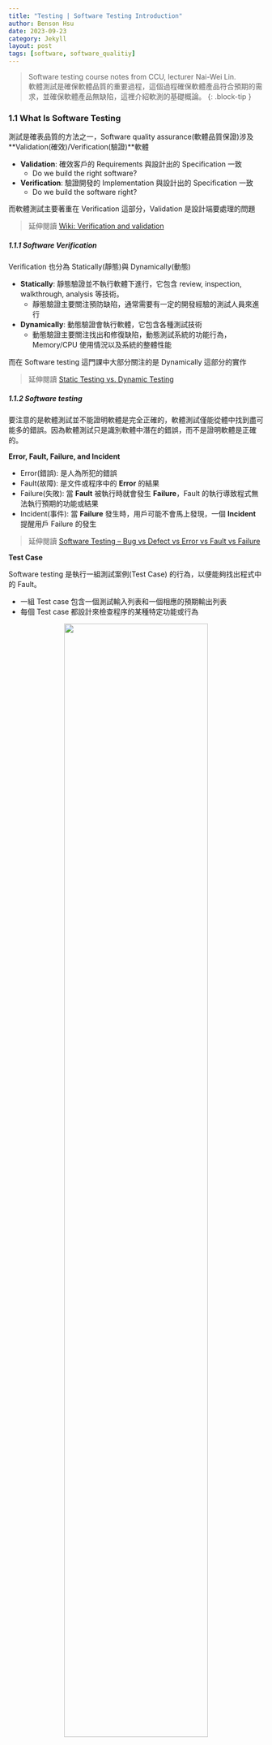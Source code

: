 ```yaml
---
title: "Testing | Software Testing Introduction"
author: Benson Hsu
date: 2023-09-23
category: Jekyll
layout: post
tags: [software, software_qualitiy]
---
```


> Software testing course notes from CCU, lecturer Nai-Wei Lin.  
> 軟體測試是確保軟體品質的重要過程，這個過程確保軟體產品符合預期的需求，並確保軟體產品無缺陷，這裡介紹軟測的基礎概論。
{: .block-tip }

### 1.1 What Is Software Testing

測試是確表品質的方法之一，Software quality assurance(軟體品質保證)涉及 **Validation(確效)/Verification(驗證)**軟體
-   **Validation**: 確效客戶的 Requirements 與設計出的 Specification 一致
    -   Do we build the right software?
-   **Verification**: 驗證開發的 Implementation 與設計出的 Specification 一致
    -   Do we build the software right?

而軟體測試主要著重在 Verification 這部分，Validation 是設計端要處理的問題

> 延伸閱讀 [Wiki: Verification and validation]

##### 1.1.1 Software Verification

Verification 也分為 Statically(靜態)與 Dynamically(動態)
-   **Statically**: 靜態驗證並不執行軟體下進行，它包含 review, inspection, walkthrough, analysis 等技術。
    -   靜態驗證主要關注預防缺陷，通常需要有一定的開發經驗的測試人員來進行
-   **Dynamically**: 動態驗證會執行軟體，它包含各種測試技術
    -   動態驗證主要關注找出和修復缺陷，動態測試系統的功能行為，Memory/CPU 使用情況以及系統的整體性能

而在 Software testing 這門課中大部分關注的是 Dynamically 這部分的實作

> 延伸閱讀 [Static Testing vs. Dynamic Testing]

##### 1.1.2 Software testing

要注意的是軟體測試並不能證明軟體是完全正確的，軟體測試僅能從體中找到盡可能多的錯誤。因為軟體測試只是識別軟體中潛在的錯誤，而不是證明軟體是正確的。

**Error, Fault, Failure, and Incident**

-   Error(錯誤): 是人為所犯的錯誤
-   Fault(故障): 是文件或程序中的 **Error** 的結果
-   Failure(失敗): 當 **Fault** 被執行時就會發生 **Failure**，Fault 的執行導致程式無法執行預期的功能或結果
-   Incident(事件): 當 **Failure** 發生時，用戶可能不會馬上發現，一個 **Incident** 提醒用戶 Failure 的發生

> 延伸閱讀 [Software Testing – Bug vs Defect vs Error vs Fault vs Failure]

**Test Case**

Software testing 是執行一組測試案例(Test Case) 的行為，以便能夠找出程式中的 Fault。
-   一組 Test case 包含一個測試輸入列表和一個相應的預期輸出列表
-   每個 Test case 都設計來檢查程序的某種特定功能或行為

<div align="center">
  <img src="https://github.com/Hotshot824/Hotshot824.github.io/blob/master/_image/2023-09-23-software_testing_introduction/1.png?raw=true"  
  width="75%" height="75%">
</div>

> 軟體測試的生命週期，代表了各個步驟所產生的錯誤與錯誤追蹤

**Why Do We Need Software Testing**

-   Software prevails in our living environment. Quality of software significantly influences our quality of life.
-   Software faults in critical software systems may cause dramatic damages on our lives and finance.

Carefully made programs have 5 faults per 1000 lines of code (LOC). Windows XP has 45M LOC, so it may have **225000** faults.

---

### 1.2 How Do We Do Software Testing

但是在進行 Testing 前應該要先了解 Testing 到底在測試什麼? Test case 理想的狀況下應該是 Specification ∪ Implementation 的範圍，這樣就能找出所有不合規範的 Fault。

<div style="display: flex; flex-direction: row;">
    <img src="https://github.com/Hotshot824/Hotshot824.github.io/blob/master/_image/2023-09-23-software_testing_introduction/2.png?raw=true" 
    width="50%" height="50%">
    <img src="https://github.com/Hotshot824/Hotshot824.github.io/blob/master/_image/2023-09-23-software_testing_introduction/3.png?raw=true" 
    width="50%" height="50%">
</div>

-   **Faults of comission**(錯誤的委任): 實際的軟體開發往往都會有超出規格的部分，可能是需求變更或者是在實現功能時遇到了未預見的挑戰。
-   **Faults of omission**(錯誤的遺漏): 同樣的開發中也有可能會有規格被遺漏的情況，可能是規格上的錯誤、技術挑戰、時間壓力等原因造成。

##### 1.2.1 Test case

**Test Case** 涉及兩個主要問題，如何 Test case generation(產生測試案例)、如何 Test case execution(執行測試案例)

**Test case execution**: 輸入 Input 至 Software 後得到 Expected output 與 Output 進行比對來決定是 Incident/Correct

<div align="center">
  <img src="https://github.com/Hotshot824/Hotshot824.github.io/blob/master/_image/2023-09-23-software_testing_introduction/4.png?raw=true"  
  width="50%" height="50%">
</div>

> Excution 目前幾乎都依賴於測試框架來幫助執行，這點之後會再介紹

**Test case generation**: 要確認測試案例有兩種方式
-   *[Black-box testing]*(Function testing): 軟體被視為一個黑盒子，從規格中描述的功能確定測試案例
-   *[White-box testing]*(Stucture testing): 軟體被視為一個白盒子，從實施的程式的結構確定測試案例

**Fuctional Testing vs Structure Testing**
-   Black-box 從 Specification 的角度來設計 Test case 因而較難覆蓋到未被規定的行為(Faults of comission)
-   White-box 從 Implementation 的角度來設計 Test case 因而較難覆蓋到未被實現的行為(Faults of omission)
-   因此兩種方法都不足夠，只有兩種方法都使用才能盡可能的覆蓋 Specification ∪ Implementation

<div style="display: flex; flex-direction: row;">
    <img src="https://github.com/Hotshot824/Hotshot824.github.io/blob/master/_image/2023-09-23-software_testing_introduction/5.png?raw=true" 
    width="50%" height="50%">
    <img src="https://github.com/Hotshot824/Hotshot824.github.io/blob/master/_image/2023-09-23-software_testing_introduction/6.png?raw=true" 
    width="50%" height="50%">
</div>

> 試想在未學習軟體測試前是怎麼去寫 Testing? 我幾乎都是從結構去出發，已現有的程式去開發測試案例，因為壓根就沒設計完整的規格。

##### 1.2.2 Tracking of incidents

**Incident tracking system**(事件追蹤系統)負責追蹤所有需要修復的 Incidents(事件)，確保所有事件都得到妥善解決

-   需要知道事件的相關人員，應在事件報告後不久得知
    -   這意味著系統應該能夠迅速地通知相關人員有關新的事件，確保所有相關人員都能及時獲得最新的信息，並可以立即開始處理事件
-   不會有事件因為被遺忘而未修復
    -   系統會持續追蹤每一個事件，直到它被修復，防止任何事件被忽視或遺忘
-   不會因單一程序員的一時興起而未修復某個事件
    -   修復事件的決定不應該只取決於一個人的主觀意願，而應該基於對事件的客觀評估和團隊的共識
-   減少因為溝通不良而未修復的事件
    -   這表示系統應該促進良好的溝通，以防止因為溝通問題導致事件未能被修復

##### 1.2.3 Regression testing

**Regression testing**(回歸測試) 重複使用測試案例來測試更改後的軟體，確保之前正常運行的部分沒有被影響造成新的錯誤，既有功能應繼續如常運行。
回歸測試可以在不同的測試階段應用，例如整合測試或系統測試，具體取決於測試案例的細分程度和需求。通常它們被放置在整合測試和系統測試中。

Regression testing 有以下特性，使其在軟體測試中有重要地位:

1.  確保穩定性: 回歸測試確保新的軟體變更不會對現有的功能造成負面影響，確保軟體的整體穩定性和品質
2.  節省時間和成本: 自動化回歸測試可以節省大量的測試時間，特別是對於長期的軟體開發專案或需要頻繁進行版本更新的情況。因為不需要手動執行重複性的測試案例，有助於降低測試成本
3.  快速反饋: 回歸測試可以在每次軟體變更之後迅速運行，提供關於變更對軟體的影響的即時反饋，有助於快速識別並解決問題，從而提高開發效率

Regression testing 也具有一些挑戰: 

1.  初期自動化成本: 為了實現自動化回歸測試，需要將測試案例轉化為自動化程式，會造成相當大的工作量和成本
2.  維護成本高: 維護回歸測試套件需要時間和資源。當軟體變更頻繁時，測試套件更新會產生相當的維護成本
3.  執行時間: 如果回歸測試的測試案例變得過多，可能需要較長的時間才能完全執行，可能會對開發流程產生延遲，需要仔細計劃和管理回歸測試的執行時間

> 延伸閱讀 [【D13】測試類型介紹:回歸測試]

##### 1.2.4 Levels of testing

**Levels of testing**(測試的各個階段)主要包括以下幾個:

1.  **Unit Test**(單元測試): 這是最基本的測試階段，主要針對最小單元進行測試，確保每個獨立的部分都能正常運作
2.  **Integration Testing**(整合測試): 此階段針對跨物件或模組進行測試，以確保各個模組之間的交互作用能夠正常運作
3.  **System Testing**(系統測試):系統測試是一種風險測試，目的是確定整個系統是否滿足特定的功能性和非功能性需求，測試環境需盡可能和正式上線的環境一致
4.  **Acceptance Testing**(驗收測試): 也被稱為 UAT(使用者接受度測試)，這是最後一個測試階段，會模擬真實使用者情境來驗證軟體是否符合使用者的需求和期望

每一個階段都有其特定的目標和重點，且需要根據具體情況來選擇最適合的策略和方法2。

<div align="center">
  <img src="https://github.com/Hotshot824/Hotshot824.github.io/blob/master/_image/2023-09-23-software_testing_introduction/7.png?raw=true"  
  width="75%" height="75%">
</div>

> 延伸閱讀 [【D11】 實例簡述:測試四階段與測試方法]

---

### 1.3 Costs of Software Quality

軟體測試的成本可以分為兩種，Control Costs(控制成本)，Failure of Control Costs(失敗控制成本)

-   **Control Costs**:
    -   Prevention costs(預防成本): 包括投資於品質基礎設施和品質活動的費用，這些投資並未針對特定的項目或系統，而是對整個組織通用
    -   Appraisal costs(評估成本): 包括為特定項目或系統執行的活動的費用，目的是為了檢測軟體錯誤
-   **Failure of Control Costs**:
    -   Internal failure costs(內部失敗成本): 包括修正設計審查、軟體測試和驗收測試中檢測到的錯誤的成本，在軟體安裝到客戶端之前完成
    -   External failure costs(外部失敗成本): 包括修正客戶或維護團隊在軟體系統安裝後檢測到的所有失敗的成本

<div align="center">
  <img src="https://github.com/Hotshot824/Hotshot824.github.io/blob/master/_image/2023-09-23-software_testing_introduction/8.png?raw=true"  
  width="75%" height="75%">
</div>

> 應該保持在 Optimal software quality level 這個標準之上，Control costs 減少不會讓軟體品質的總成本下降

-   **Test coverage criteria**(測試覆蓋率標準)，這是一種衡量軟體測試深度的指標，用於確定已經測試了軟體的哪些部分，以及還有哪些部分尚未進行測試，它可以幫助我們確定何時可以停止軟體測試
-   軟體品質成本影響軟體品質水平，投入確保軟體品質的資源會直接影響軟體的最終品質
    -   例如: 如果我們投入更多的資源進行測試，那麼可能會發現更多的錯誤，從而提高軟體的質量
-   根據可用的軟體品質資源來確定何時停止軟體測試，
    -   例如: 如果我們的資源有限，那麼我們可能需要在達到一定的測試覆蓋率後就停止測試

> ##### NOTE
> 本篇只是講述軟體測試的概論，後續會再討論各個章節的細節  
> Last edit 09-24-2023 15:50
{: .block-warning }

[Wiki: Verification and validation]: https://en.wikipedia.org/wiki/Verification_and_validation

[Static Testing vs. Dynamic Testing]: https://www.javatpoint.com/static-testing-vs-dynamic-testing

[Software Testing – Bug vs Defect vs Error vs Fault vs Failure]: https://www.geeksforgeeks.org/software-testing-bug-vs-defect-vs-error-vs-fault-vs-failure/

[Black-box testing]: https://en.wikipedia.org/wiki/Black-box_testing
[White-box testing]: https://en.wikipedia.org/wiki/White-box_testing

[【D11】 實例簡述:測試四階段與測試方法]: https://ithelp.ithome.com.tw/articles/10324641
[【D13】測試類型介紹:回歸測試]: https://ithelp.ithome.com.tw/articles/10326252